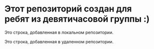 # Этот репозиторий создан для ребят из девятичасовой группы :)

Это строка, добавленная в локальном репозитории.

Это строка, добавленная в удаленном репозитории.
